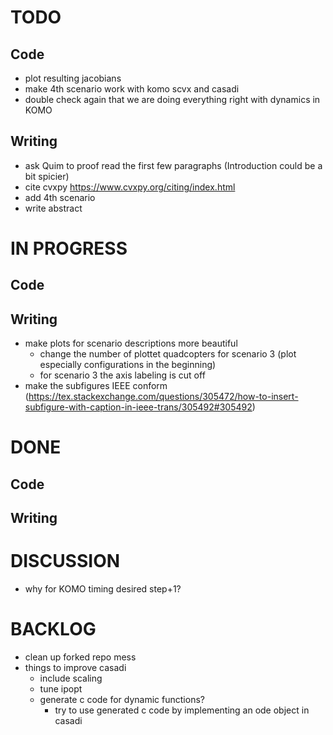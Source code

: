 # TODO
## Code
- plot resulting jacobians
- make 4th scenario work with komo scvx and casadi
- double check again that we are doing everything right with dynamics in KOMO

## Writing
- ask Quim to proof read the first few paragraphs (Introduction could be a bit spicier) 
- cite cvxpy https://www.cvxpy.org/citing/index.html
- add 4th scenario
- write abstract

# IN PROGRESS
## Code

## Writing
- make plots for scenario descriptions more beautiful
  - change the number of plottet quadcopters for scenario 3 (plot especially configurations in the beginning)
  - for scenario 3 the axis labeling is cut off
- make the subfigures IEEE conform (https://tex.stackexchange.com/questions/305472/how-to-insert-subfigure-with-caption-in-ieee-trans/305492#305492)

# DONE
## Code

## Writing

# DISCUSSION
- why for KOMO timing desired step+1?

# BACKLOG
- clean up forked repo mess
- things to improve casadi
  - include scaling
  - tune ipopt
  - generate c code for dynamic functions?
    - try to use generated c code by implementing an ode object in casadi
